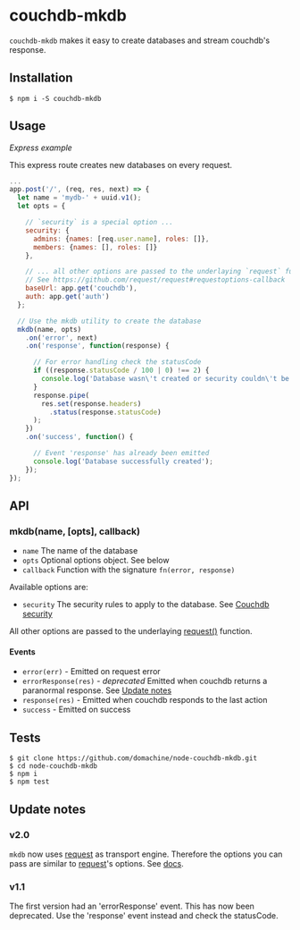 # couchdb-mkdb

`couchdb-mkdb` makes it easy to create databases and stream couchdb's response.

## Installation

    $ npm i -S couchdb-mkdb

## Usage

*Express example*

This express route creates new databases on every request.
```js
...
app.post('/', (req, res, next) => {
  let name = 'mydb-' + uuid.v1();
  let opts = {

    // `security` is a special option ...
    security: {
      admins: {names: [req.user.name], roles: []},
      members: {names: [], roles: []}
    },

    // ... all other options are passed to the underlaying `request` function.
    // See https://github.com/request/request#requestoptions-callback
    baseUrl: app.get('couchdb'),
    auth: app.get('auth')
  };

  // Use the mkdb utility to create the database
  mkdb(name, opts)
    .on('error', next)
    .on('response', function(response) {

      // For error handling check the statusCode
      if ((response.statusCode / 100 | 0) !== 2) {
        console.log('Database wasn\'t created or security couldn\'t be updated');
      }
      response.pipe(
        res.set(response.headers)
          .status(response.statusCode)
      );
    })
    .on('success', function() {

      // Event 'response' has already been emitted
      console.log('Database successfully created');
    });
});
```

## API

### mkdb(name, [opts], callback)

  - `name` The name of the database
  - `opts` Optional options object. See below
  - `callback` Function with the signature `fn(error, response)`

Available options are:

  - `security` The security rules to apply to the database.  See [Couchdb security](http://docs.couchdb.org/en/1.6.1/api/database/security.html)

All other options are passed to the underlaying
[request()](https://github.com/request/request#requestoptions-callback)
function.

#### Events

  * `error(err)` - Emitted on request error
  * `errorResponse(res)` - *deprecated* Emitted when couchdb returns a paranormal response. See [Update notes](#update-notes)
  * `response(res)` - Emitted when couchdb responds to the last action
  * `success` - Emitted on success

## Tests

    $ git clone https://github.com/domachine/node-couchdb-mkdb.git
    $ cd node-couchdb-mkdb
    $ npm i
    $ npm test

## Update notes

### v2.0

`mkdb` now uses [request](https://github.com/request/request) as transport
engine.  Therefore the options you can pass are similar to
[request](https://github.com/request/request)'s options.  See
[docs](https://github.com/request/request#requestoptions-callback).

### v1.1

The first version had an 'errorResponse' event.  This has now been deprecated.
Use the 'response' event instead and check the statusCode.
